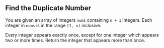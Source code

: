 ## Find the Duplicate Number

You are given an array of integers `nums` containing `n + 1` integers. Each integer in `nums` is in the range `[1, n]` inclusive.

Every integer appears exactly once, except for one integer which appears two or more times. Return the integer that appears more than once.